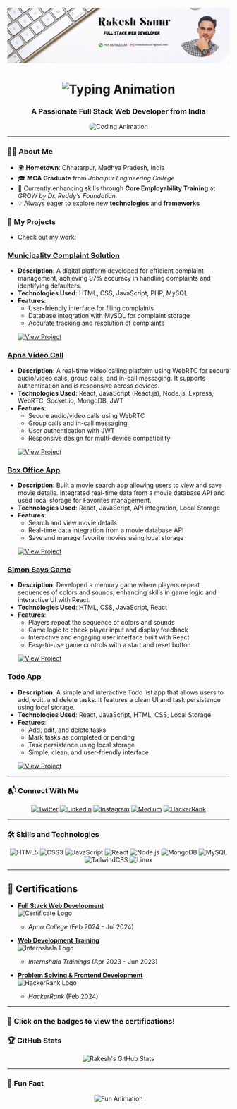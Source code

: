 ![Banner](https://github.com/rakeshsaunr/rakeshsaunr/blob/main/Rakesh%20Saunr_Linkrdin-Banner.png)

<h1 align="center">
  <img src="https://readme-typing-svg.herokuapp.com?font=Times+New+Roman&size=40&duration=3000&pause=1000&color=A80FFA&center=true&vCenter=true&width=600&lines=Hi+%F0%9F%91%8B%2C+I'm+Rakesh+Saunr" alt="Typing Animation">
</h1>

<h3 align="center">A Passionate Full Stack Web Developer from India</h3>

<p align="center">
  <img src="https://media.giphy.com/media/qgQUggAC3Pfv687qPC/giphy.gif" alt="Coding Animation" width="600" height="300" style="border-radius: 10px;">
</p>

---

### 👨‍💻 About Me
- 🌍 **Hometown**: Chhatarpur, Madhya Pradesh, India  
- 🎓 **MCA Graduate** from *Jabalpur Engineering College*  
- 🔭 Currently enhancing skills through **Core Employability Training** at *GROW by Dr. Reddy’s Foundation*  
- 💡 Always eager to explore new **technologies** and **frameworks**  

### 🚀 My Projects
- Check out my work:
### **[Municipality Complaint Solution](https://municipalitycomplaintsolution.netlify.app/)**
- **Description**: A digital platform developed for efficient complaint management, achieving 97% accuracy in handling complaints and identifying defaulters.
- **Technologies Used**: HTML, CSS, JavaScript, PHP, MySQL
- **Features**:
  - User-friendly interface for filing complaints
  - Database integration with MySQL for complaint storage
  - Accurate tracking and resolution of complaints
  <p align="left">
    <a href="https://municipalitycomplaintsolution.netlify.app/" target="_blank">
      <img src="https://img.shields.io/badge/View%20Project-%2300B0FF.svg?style=for-the-badge&logo=Google&logoColor=white" alt="View Project">
    </a>
  </p>

### **[Apna Video Call](https://apna-video-call.netlify.app/)**
- **Description**: A real-time video calling platform using WebRTC for secure audio/video calls, group calls, and in-call messaging. It supports authentication and is responsive across devices.
- **Technologies Used**: React, JavaScript (React.js), Node.js, Express, WebRTC, Socket.io, MongoDB, JWT
- **Features**:
  - Secure audio/video calls using WebRTC
  - Group calls and in-call messaging
  - User authentication with JWT
  - Responsive design for multi-device compatibility
  <p align="left">
    <a href="https://apna-video-call.netlify.app/" target="_blank">
      <img src="https://img.shields.io/badge/View%20Project-%2300B0FF.svg?style=for-the-badge&logo=Google&logoColor=white" alt="View Project">
    </a>
  </p>

### **[Box Office App](https://box-officeapp.netlify.app/)**
- **Description**: Built a movie search app allowing users to view and save movie details. Integrated real-time data from a movie database API and used local storage for Favorites management.
- **Technologies Used**: React, JavaScript, API integration, Local Storage
- **Features**:
  - Search and view movie details
  - Real-time data integration from a movie database API
  - Save and manage favorite movies using local storage
  <p align="left">
    <a href="https://box-officeapp.netlify.app/" target="_blank">
      <img src="https://img.shields.io/badge/View%20Project-%2300B0FF.svg?style=for-the-badge&logo=Google&logoColor=white" alt="View Project">
    </a>
  </p>

### **[Simon Says Game](https://joyful-sorbet-174cc5.netlify.app/)**
- **Description**: Developed a memory game where players repeat sequences of colors and sounds, enhancing skills in game logic and interactive UI with React.
- **Technologies Used**: HTML, CSS, JavaScript, React
- **Features**:
  - Players repeat the sequence of colors and sounds
  - Game logic to check player input and display feedback
  - Interactive and engaging user interface built with React
  - Easy-to-use game controls with a start and reset button
  <p align="left">
    <a href="https://joyful-sorbet-174cc5.netlify.app/" target="_blank">
      <img src="https://img.shields.io/badge/View%20Project-%2300B0FF.svg?style=for-the-badge&logo=Google&logoColor=white" alt="View Project">
    </a>
  </p>

### **[Todo App](https://todotaskmanagementweb.netlify.app/)**
- **Description**: A simple and interactive Todo list app that allows users to add, edit, and delete tasks. It features a clean UI and task persistence using local storage.
- **Technologies Used**: React, JavaScript, HTML, CSS, Local Storage
- **Features**:
  - Add, edit, and delete tasks
  - Mark tasks as completed or pending
  - Task persistence using local storage
  - Simple, clean, and user-friendly interface
  <p align="left">
    <a href="https://todotaskmanagementweb.netlify.app/" target="_blank">
      <img src="https://img.shields.io/badge/View%20Project-%2300B0FF.svg?style=for-the-badge&logo=Google&logoColor=white" alt="View Project">
    </a>
  </p>


---

### 📬 Connect With Me
<p align="center">
  <a href="https://twitter.com/rakesh-saunr" target="_blank"><img src="https://img.shields.io/badge/Twitter-%231DA1F2.svg?style=for-the-badge&logo=Twitter&logoColor=white" alt="Twitter"></a>
  <a href="https://www.linkedin.com/in/rakesh-saunr-4471021a1/" target="_blank"><img src="https://img.shields.io/badge/LinkedIn-%230A66C2.svg?style=for-the-badge&logo=LinkedIn&logoColor=white" alt="LinkedIn"></a>
  <a href="https://instagram.com/rakeshsaunrofficial" target="_blank"><img src="https://img.shields.io/badge/Instagram-%23E4405F.svg?style=for-the-badge&logo=Instagram&logoColor=white" alt="Instagram"></a>
  <a href="https://medium.com/rakeshsaunr" target="_blank"><img src="https://img.shields.io/badge/Medium-%2312100E.svg?style=for-the-badge&logo=Medium&logoColor=white" alt="Medium"></a>
  <a href="https://www.hackerrank.com/rakeshsaunr" target="_blank"><img src="https://img.shields.io/badge/HackerRank-%2300EA64.svg?style=for-the-badge&logo=HackerRank&logoColor=white" alt="HackerRank"></a>
</p>

---

### 🛠️ Skills and Technologies
<p align="center">
  <img src="https://img.shields.io/badge/HTML5-%23E34F26.svg?style=for-the-badge&logo=HTML5&logoColor=white" alt="HTML5">
  <img src="https://img.shields.io/badge/CSS3-%231572B6.svg?style=for-the-badge&logo=CSS3&logoColor=white" alt="CSS3">
  <img src="https://img.shields.io/badge/JavaScript-%23F7DF1E.svg?style=for-the-badge&logo=JavaScript&logoColor=black" alt="JavaScript">
  <img src="https://img.shields.io/badge/React-%2361DAFB.svg?style=for-the-badge&logo=React&logoColor=black" alt="React">
  <img src="https://img.shields.io/badge/Node.js-%23339933.svg?style=for-the-badge&logo=Node.js&logoColor=white" alt="Node.js">
  <img src="https://img.shields.io/badge/MongoDB-%2347A248.svg?style=for-the-badge&logo=MongoDB&logoColor=white" alt="MongoDB">
  <img src="https://img.shields.io/badge/MySQL-%234479A1.svg?style=for-the-badge&logo=MySQL&logoColor=white" alt="MySQL">
  <img src="https://img.shields.io/badge/TailwindCSS-%2306B6D4.svg?style=for-the-badge&logo=TailwindCSS&logoColor=white" alt="TailwindCSS">
  <img src="https://img.shields.io/badge/Linux-%23FCC624.svg?style=for-the-badge&logo=Linux&logoColor=black" alt="Linux">
</p>

---
## 📜 **Certifications**  

- **[Full Stack Web Development](#)**  
  ![Certificate Logo](https://img.shields.io/badge/Certificate-Full%20Stack%20Web%20Development-blue?style=flat-square&logo=freecodecamp&logoColor=white)  
  - *Apna College* (Feb 2024 - Jul 2024)  

- **[Web Development Training](#)**  
  ![Internshala Logo](https://img.shields.io/badge/Certificate-Web%20Development-yellow?style=flat-square&logo=internshala&logoColor=white)  
  - *Internshala Trainings* (Apr 2023 - Jun 2023)  

- **[Problem Solving & Frontend Development](#)**  
  ![HackerRank Logo](https://img.shields.io/badge/HackerRank-Problem%20Solving-success?style=flat-square&logo=hackerrank&logoColor=white)  
  - *HackerRank* (Feb 2024)  

---

### 🎯 **Click on the badges to view the certifications!**

### 🏆 GitHub Stats
<p align="center">
  <img src="https://github-readme-stats.vercel.app/api?username=rakeshsaunr&show_icons=true&theme=transparent&hide_title=true&count_private=true&hide_border=true" alt="Rakesh's GitHub Stats">
</p>


---

### 🎉 Fun Fact
<p align="center">
  <img src="https://media.giphy.com/media/f9XgHHnPnDjOF1hWpl/giphy.gif" alt="Fun Animation" width="300">
</p>
